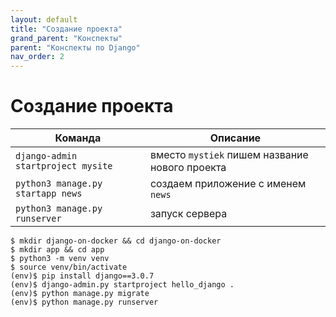 ```yaml
---
layout: default
title: "Создание проекта"
grand_parent: "Конспекты"
parent: "Конспекты по Django"
nav_order: 2
---
```


# Создание проекта

| Команда                            | Описание                                       |
| ---------------------------------- | ---------------------------------------------- |
| `django-admin startproject mysite` | вместо `mystiek` пишем название нового проекта |
| `python3 manage.py startapp news`  | создаем приложение с именем `news`             |
| `python3 manage.py runserver`      | запуск сервера                                 |

```
$ mkdir django-on-docker && cd django-on-docker
$ mkdir app && cd app
$ python3 -m venv venv
$ source venv/bin/activate
(env)$ pip install django==3.0.7
(env)$ django-admin.py startproject hello_django .
(env)$ python manage.py migrate
(env)$ python manage.py runserver
```